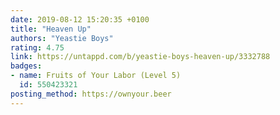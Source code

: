 ```yaml
---
date: 2019-08-12 15:20:35 +0100
title: "Heaven Up"
authors: "Yeastie Boys"
rating: 4.75
link: https://untappd.com/b/yeastie-boys-heaven-up/3332788
badges:
- name: Fruits of Your Labor (Level 5)
  id: 550423321
posting_method: https://ownyour.beer
---
```

